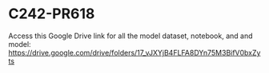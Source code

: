 # C242-PR618
Access this Google Drive link for all the model dataset, notebook, and and model:
https://drive.google.com/drive/folders/17_vJXYjB4FLFA8DYn75M3BifV0bxZyts
